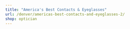 ```yaml
---
title: "America's Best Contacts & Eyeglasses"
url: /denver/americas-best-contacts-and-eyeglasses-2/
shop: optician
---
```

